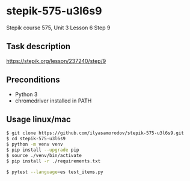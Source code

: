 # stepik-575-u3l6s9
Stepik course 575, Unit 3 Lesson 6 Step 9


## Task description
https://stepik.org/lesson/237240/step/9


## Preconditions

- Python 3
- chromedriver installed in PATH

## Usage linux/mac

```sh
$ git clone https://github.com/ilyasamorodov/stepik-575-u3l6s9.git
$ cd stepik-575-u3l6s9
$ python -m venv venv
$ pip install --upgrade pip
$ source ./venv/bin/activate
$ pip install -r ./requirements.txt

$ pytest --language=es test_items.py
```

